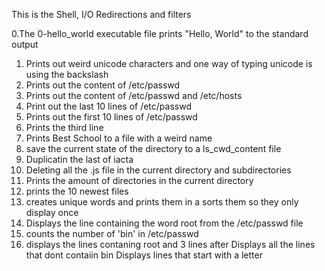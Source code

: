 This is the Shell, I/O Redirections and filters

0.The 0-hello_world executable file prints "Hello, World" to the standard output
1. Prints out weird unicode characters and one way of typing unicode is using the backslash
2. Prints out the content of /etc/passwd
3. Prints out the content of /etc/passwd and /etc/hosts
4. Print out the last 10 lines of /etc/passwd
5. Prints out the first 10 lines of /etc/passwd
6. Prints the third line
7. Prints Best School to a file with a weird name
8. save the current state of the directory to a ls_cwd_content file
9. Duplicatin the last of iacta
10. Deleting all the .js file in the current directory and subdirectories
11. Prints the amount of directories in the current directory
12. prints the 10 newest files
13. creates unique words and prints them in a sorts them so they only display once
14. Displays the line containing the word root from the /etc/passwd file
15. counts the number of 'bin' in /etc/passwd
16. displays the lines contaning root and 3 lines after
Displays all the lines that dont contaiin bin
Displays lines that start with a letter
